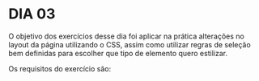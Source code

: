 # DIA 03
O objetivo dos exercícios desse dia foi aplicar na prática alterações no layout da página utilizando o CSS, assim como utilizar regras de seleção bem definidas para escolher que tipo de elemento quero estilizar.

Os requisitos do exercício são:
